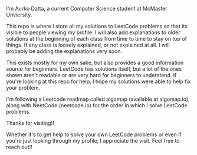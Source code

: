I'm Aurko Datta, a current Computer Science student at McMaster Unviersity.

This repo is where I store all my solutions to LeetCode problems so that its visible to people viewing my profile. 
I will also add explanations to older solutions at the beginning of each class from time to time to stay on top of things.
If any class is loosely explained, or not explained at all. I will probably be adding the explanations very soon.

This exists mostly for my own sake, but also provides a good information source for beginners. LeetCode has solutions itself,
but a lot of the ones shown aren't readable or are very hard for beginners to understand. If you're looking at this repo for help,
I hope my solutions were able to help fix your problem.


I'm following a Leetcode roadmap called algomap (available at algomap.io), along with NeetCode (neetcode.io) for the order in which I solve LeetCode problems.

Thanks for visiting!!

Whether it's to get help to solve your own LeetCode problems or even if you're just looking through my profile, I appreciate the visit.
Feel free to reach out!!
